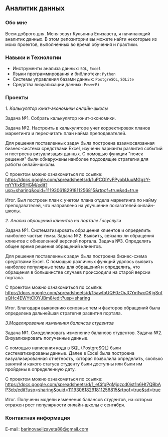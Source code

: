 ## Аналитик данных

### Обо мне 
Всем доброго дня. Меня зовут Кульпина Елизавета, я начинающий аналитик данных. В этом репозитории вы можете найти некоторые из моих проектов, выполненных во время обучения и практики.

### Навыки и Технологии

- Инструменты анализа данных: ``SQL``, ``Excel``
- Языки программирования и библиотеки: ``Python``
- Системы управления базами данных: ``PostgreSQL``, ``SQLite``
- Средства визуализации данных: ``PowerBi``

### Проекты

*1. Калькулятор юнит-экономики онлайн-школы*

Задача №1. Собрать калькулятор юнит-экономики. 

Задача №2. Настроить в калькуляторе учет корректировок планов маркетинга и пересчитать план найма преподавателей.

Для решения поставленных задач была построена взаимосвязанная бизнес-система средствами Excel, изучены варианты развития событий и построена визуализация данных. С помощью функции "поиск решения" были обнаружены наиболее подходящие стратегии для работы онлайн-школы. 

С проектом можно ознакомиться по ссылке: https://docs.google.com/spreadsheets/d/1uPCOlYvFPyobUuuMGgzY-mYYflxR9HGM/edit?usp=sharing&ouid=111930618291811256815&rtpof=true&sd=true

Итог. Был построен план с учетом плана отдела маркетинга по найму преподавателей, что направлено на улучшение показателей онлайн-школы. 

*2. Анализ обращений клиентов на портале Госуслуги*

Задача №1. Систематизировать обращения клиентов и определить наиболее частые темы.
Задача №2. Выявить, связаны ли обращения клиентов с обновленной версией портала.
Задача №3. Определить общее время решения обращений клиентов.

Для решения поставленных задач была построена бизнес-схема средствами Excel. С помощью различных функций удалось выявить наиболее популярные темы для обращений и определить, что обращения в большинстве случаев происходили на старой версии портала. 

С проектом можно ознакомиться по ссылке: https://docs.google.com/spreadsheets/d/15awfoUQF0zOrJCYm1wcOKjgSqfsQHc4EWYtCl0YJBm8/edit?usp=sharing 

Итог. Благодаря выявлению основных тем и факторов обращений была определена дальнейшая стратегия развития портала.

*3.Моделирование изменения балансов студентов*

Задача №1. Смоделировать изменение балансов студентов.
Задача №2. Визуализировать полученные данные.

С помощью написания кода в SQL (PostgreSQL) были систематизированы данные. Далее в Excel была построена визуализированная отчетность, которая позволила определить, сколько занятий и какого статуса студенту были доступны или были им пройдены в определенную дату.

С проектом можно ознакомиться по ссылке: https://docs.google.com/spreadsheets/d/1_eCifgPgMjqzcd0ist1n6Ht7QBbAP3cb/edit?usp=sharing&ouid=111930618291811256815&rtpof=true&sd=true

Итог. Получены модели изменения балансов студентов, на которых отражен рост популярности онлайн-школы с сентября. 

### Контактная информация

E-mail: barinovaelizaveta88@gmail.com
